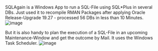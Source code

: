 SQLAgain is a Windows App to run a SQL-File using SQL*Plus in several DBs.
Just used it to recompile RMAN Packages after applying Oracle Release-Upgrade 19.27 - processed 56 DBs in less than 10 Minutes.
![image](https://github.com/user-attachments/assets/5f0dd707-cf75-4df3-bc06-76a356b2f2e9)

But it is also handy to plan the execution of a SQL-File in an upcoming Maintenance-Window and get the outcome by Mail. It uses the Windows Task Scheduler.
![image](https://github.com/user-attachments/assets/da01d2ee-6f36-4192-ade7-7d6ed523326d)
